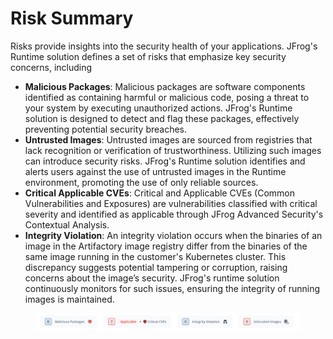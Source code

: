 # Risk Summary

Risks provide insights into the security health of your applications. JFrog's Runtime solution defines a set of risks that emphasize key security concerns, including

* **Malicious Packages**: Malicious packages are software components identified as containing harmful or malicious code, posing a threat to your system by executing unauthorized actions. JFrog's Runtime solution is designed to detect and flag these packages, effectively preventing potential security breaches.
* **Untrusted Images**: Untrusted images are sourced from registries that lack recognition or verification of trustworthiness. Utilizing such images can introduce security risks. JFrog's Runtime solution identifies and alerts users against the use of untrusted images in the Runtime environment, promoting the use of only reliable sources.
* **Critical Applicable CVEs**: Critical and Applicable CVEs (Common Vulnerabilities and Exposures) are vulnerabilities classified with critical severity and identified as applicable through JFrog Advanced Security's Contextual Analysis.
* **Integrity Violation**: An integrity violation occurs when the binaries of an image in the Artifactory image registry differ from the binaries of the same image running in the customer's Kubernetes cluster. This discrepancy suggests potential tampering or corruption, raising concerns about the image’s security. JFrog's runtime solution continuously monitors for such issues, ensuring the integrity of running images is maintained.

<figure><img src="../.gitbook/assets/Screenshot 2024-09-03 at 16.11.10.png" alt=""><figcaption></figcaption></figure>
